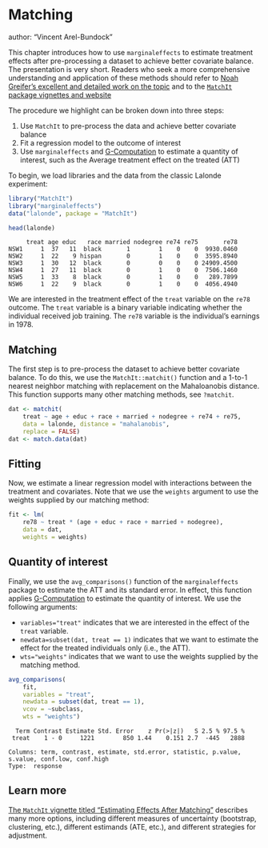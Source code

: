 
# Matching

author: “Vincent Arel-Bundock”

This chapter introduces how to use `marginaleffects` to estimate
treatment effects after pre-processing a dataset to achieve better
covariate balance. The presentation is very short. Readers who seek a
more comprehensive understanding and application of these methods should
refer to [Noah Greifer’s excellent and detailed work on the
topic](https://ngreifer.github.io/) and to the [`MatchIt` package
vignettes and website](https://kosukeimai.github.io/MatchIt/)

The procedure we highlight can be broken down into three steps:

1.  Use `MatchIt` to pre-process the data and achieve better covariate
    balance
2.  Fit a regression model to the outcome of interest
3.  Use `marginaleffects` and
    [G-Computation](https://marginaleffects.com/articles/gcomputation.html)
    to estimate a quantity of interest, such as the Average treatment
    effect on the treated (ATT)

To begin, we load libraries and the data from the classic Lalonde
experiment:

``` r
library("MatchIt")
library("marginaleffects")
data("lalonde", package = "MatchIt")

head(lalonde)
```

         treat age educ   race married nodegree re74 re75       re78
    NSW1     1  37   11  black       1        1    0    0  9930.0460
    NSW2     1  22    9 hispan       0        1    0    0  3595.8940
    NSW3     1  30   12  black       0        0    0    0 24909.4500
    NSW4     1  27   11  black       0        1    0    0  7506.1460
    NSW5     1  33    8  black       0        1    0    0   289.7899
    NSW6     1  22    9  black       0        1    0    0  4056.4940

We are interested in the treatment effect of the `treat` variable on the
`re78` outcome. The `treat` variable is a binary variable indicating
whether the individual received job training. The `re78` variable is the
individual’s earnings in 1978.

## Matching

The first step is to pre-process the dataset to achieve better covariate
balance. To do this, we use the `MatchIt::matchit()` function and a
1-to-1 nearest neighbor matching with replacement on the Mahaloanobis
distance. This function supports many other matching methods, see
`?matchit`.

``` r
dat <- matchit(
    treat ~ age + educ + race + married + nodegree + re74 + re75, 
    data = lalonde, distance = "mahalanobis",
    replace = FALSE)
dat <- match.data(dat)
```

## Fitting

Now, we estimate a linear regression model with interactions between the
treatment and covariates. Note that we use the `weights` argument to use
the weights supplied by our matching method:

``` r
fit <- lm(
    re78 ~ treat * (age + educ + race + married + nodegree),
    data = dat,
    weights = weights)
```

## Quantity of interest

Finally, we use the `avg_comparisons()` function of the
`marginaleffects` package to estimate the ATT and its standard error. In
effect, this function applies
[G-Computation](https://marginaleffects.com/articles/gcomputation.html)
to estimate the quantity of interest. We use the following arguments:

-   `variables="treat"` indicates that we are interested in the effect
    of the `treat` variable.
-   `newdata=subset(dat, treat == 1)` indicates that we want to estimate
    the effect for the treated individuals only (i.e., the ATT).
-   `wts="weights"` indicates that we want to use the weights supplied
    by the matching method.

``` r
avg_comparisons(
    fit,
    variables = "treat",
    newdata = subset(dat, treat == 1),
    vcov = ~subclass,
    wts = "weights")
```


      Term Contrast Estimate Std. Error    z Pr(>|z|)   S 2.5 % 97.5 %
     treat    1 - 0     1221        850 1.44    0.151 2.7  -445   2888

    Columns: term, contrast, estimate, std.error, statistic, p.value, s.value, conf.low, conf.high 
    Type:  response 

## Learn more

[The `MatchIt` vignette titled “Estimating Effects After
Matching”](https://kosukeimai.github.io/MatchIt/articles/estimating-effects.html)
describes many more options, including different measures of uncertainty
(bootstrap, clustering, etc.), different estimands (ATE, etc.), and
different strategies for adjustment.
